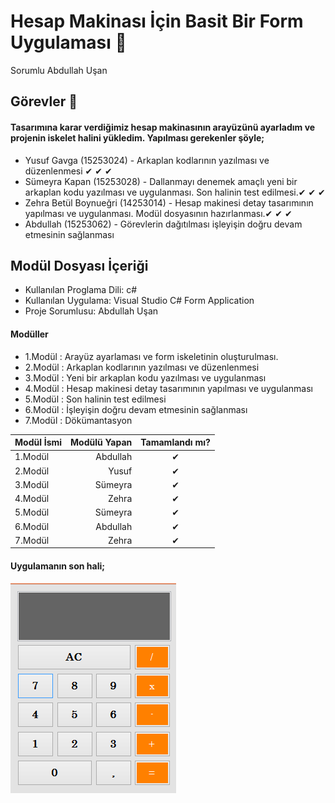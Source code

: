 # Hesap Makinası İçin Basit Bir Form Uygulaması 📲

Sorumlu Abdullah Uşan
 
## Görevler 📝

#### Tasarımına karar verdiğimiz hesap makinasının arayüzünü ayarladım ve projenin iskelet halini yükledim. Yapılması gerekenler şöyle; 


 * Yusuf Gavga (15253024) - Arkaplan kodlarının yazılması ve düzenlenmesi ✔ ✔ ✔ 
 * Sümeyra Kapan (15253028) - Dallanmayı denemek amaçlı yeni bir arkaplan kodu yazılması ve uygulanması.  Son halinin test edilmesi.✔ ✔ ✔
 * Zehra Betül Boynueğri (14253014) - Hesap makinesi detay tasarımının yapılması ve uygulanması. Modül dosyasının hazırlanması.✔ ✔ ✔
 * Abdullah (15253062) - Görevlerin dağıtılması işleyişin doğru devam etmesinin sağlanması

## Modül Dosyası İçeriği
* Kullanılan Proglama Dili: c#
* Kullanılan Uygulama: Visual Studio C# Form Application
* Proje Sorumlusu: Abdullah Uşan

#### Modüller
 * 1.Modül : Arayüz ayarlaması ve form iskeletinin oluşturulması.
 * 2.Modül : Arkaplan kodlarının yazılması ve düzenlenmesi
 * 3.Modül : Yeni bir arkaplan kodu yazılması ve uygulanması
 * 4.Modül : Hesap makinesi detay tasarımının yapılması ve uygulanması
 * 5.Modül : Son halinin test edilmesi
 * 6.Modül : İşleyişin doğru devam etmesinin sağlanması
 * 7.Modül : Dökümantasyon

| Modül İsmi           | Modülü Yapan         | Tamamlandı mı?   |
| :------------------- | -------------------: |:---------------:|
| 1.Modül              |Abdullah               |    ✔            | 
| 2.Modül               | Yusuf                 |     ✔          |
| 3.Modül              | Sümeyra               |         ✔      |
| 4.Modül              | Zehra               |         ✔      |
| 5.Modül              | Sümeyra               |         ✔      |
| 6.Modül                       |   Abdullah               |        ✔         |
| 7.Modül                       |   Zehra               |       ✔        |

#### Uygulamanın son hali;

![](https://github.com/zehrabetulboynuegri/img/blob/master/hesapMak.png)
